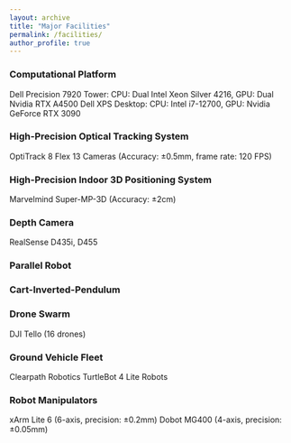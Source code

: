```yaml
---
layout: archive
title: "Major Facilities"
permalink: /facilities/
author_profile: true
---
```


### Computational Platform
Dell Precision 7920 Tower: CPU: Dual Intel Xeon Silver 4216, GPU: Dual Nvidia RTX A4500
Dell XPS Desktop: CPU: Intel i7-12700, GPU: Nvidia GeForce RTX 3090

### High-Precision Optical Tracking System
OptiTrack 8 Flex 13 Cameras (Accuracy: ±0.5mm, frame rate: 120 FPS)

### High-Precision Indoor 3D Positioning System
Marvelmind Super-MP-3D (Accuracy: ±2cm)

### Depth Camera
RealSense D435i, D455

### Parallel Robot

### Cart-Inverted-Pendulum

### Drone Swarm
DJI Tello (16 drones)

### Ground Vehicle Fleet
Clearpath Robotics TurtleBot 4 Lite Robots

### Robot Manipulators
xArm Lite 6 (6-axis, precision: ±0.2mm)
Dobot MG400 (4-axis, precision: ±0.05mm)
